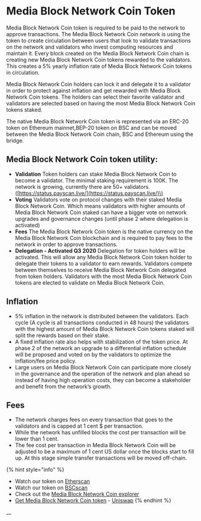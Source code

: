 # Media Block Network Coin Token

Media Block Network Coin token is required to be paid to the network to approve transactions. The Media Block Network Coin network is using the token to create circulation between users that look to validate transactions on the network and validators who invest computing resources and maintain it. Every block created on the Media Block Network Coin chain is creating new Media Block Network Coin tokens rewarded to the validators. This creates a 5% yearly inflation rate of Media Block Network Coin tokens in circulation.

Media Block Network Coin holders can lock it and delegate it to a validator in order to protect against inflation and get rewarded with Media Block Network Coin tokens. The holders can select their favorite validator and validators are selected based on having the most Media Block Network Coin tokens staked.

The native Media Block Network Coin token is represented via an ERC-20 token on Ethereum mainnet,BEP-20 token on BSC and can be moved between the Media Block Network Coin chain, BSC and Ethereum using the bridge.

## Media Block Network Coin token utility:

* **Validation** Token holders can stake Media Block Network Coin to become a validator. The minimal staking requirement is 100K. The network is growing, currently there are 50+ validators. \([https://status.payscan.live/](https://status.payscan.live/)\)
* **Voting** Validators vote on protocol changes with their staked Media Block Network Coin. Which means validators with higher amounts of Media Block Network Coin staked can have a bigger vote on network upgrades and governance changes \(until phase 2 where delegation is activated\)
* **Fees** The Media Block Network Coin token is the native currency on the Media Block Network Coin blockchain and is required to pay fees to the network in order to approve transactions.
* **Delegation - Activated Q3 2020** Delegation for token holders will be activated. This will allow any Media Block Network Coin token holder to delegate their tokens to a validator to earn rewards. Validators compete between themselves to receive Media Block Network Coin delegated from token holders. Validators with the most Media Block Network Coin tokens are elected to validate on Media Block Network Coin.

## **Inflation**

* 5% inflation in the network is distributed between the validators. Each cycle \(A cycle is all transactions conducted in 48 hours\) the validators with the highest amount of Media Block Network Coin tokens staked will split the rewards based on their stake.
* A fixed inflation rate also helps with stabilization of the token price. At phase 2 of the network an upgrade to a differential inflation schedule will be proposed and voted on by the validators to optimize the inflation/fee price policy. 
* Large users on Media Block Network Coin can participate more closely in the governance and the operation of the network and plan ahead so instead of having high operation costs, they can become a stakeholder and benefit from the network’s growth. 

## **Fees**

* The network charges fees on every transaction that goes to the validators and is capped at 1 cent $ per transaction.
* While the network has unfilled blocks the cost per transaction will be lower than 1 cent. 
* The fee cost per transaction in Media Block Network Coin will be adjusted to be a maximum of 1 cent US dollar once the blocks start to fill up. At this stage simple transfer transactions will be moved off-chain.

{% hint style="info" %}
* Watch our token on [Etherscan](https://etherscan.live/token/0x970b9bb2c0444f5e81e9d0efb84c8ccdcdcaf84d)
* Watch our token on [BSCscan](https://bscscan.com/token/0x5857c96dae9cf8511b08cb07f85753c472d36ea3)
* Check out the [Media Block Network Coin explorer](https://payscan.live/)
* [Get Media Block Network Coin token](https://uniswap.exchange/swap/0x970B9bB2C0444F5E81e9d0eFb84C8ccdcdcAf84d) - [Uniswap](https://uniswap.exchange/swap?outputCurrency=0x970B9bB2C0444F5E81e9d0eFb84C8ccdcdcAf84d)
{% endhint %}

\_\_

